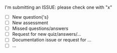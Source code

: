 I'm submitting an ISSUE: please check one with "x"

- [ ] New question{'s} <!-- please attach screenshot or quiz text -->
- [ ] New assessment <!-- please double-check the repository for similar -->
- [ ] Missed questions/answers <!-- Please check the repository for a similar issue or PR before submitting -->
- [ ] Request for new quiz/answers/...
- [ ] Documentation issue or request for ...
- [ ] ...
